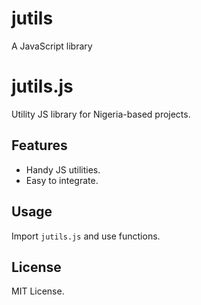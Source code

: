 # jutils
A JavaScript library 
# jutils.js

Utility JS library for Nigeria-based projects.

## Features
- Handy JS utilities.
- Easy to integrate.

## Usage
Import `jutils.js` and use functions.

## License
MIT License.
